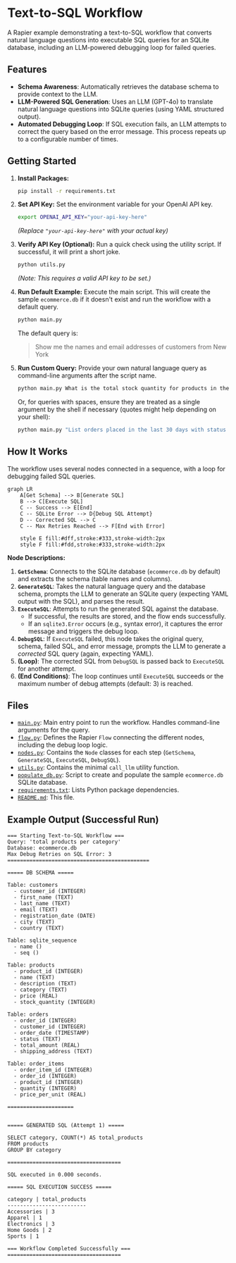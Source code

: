 # Text-to-SQL Workflow

A Rapier example demonstrating a text-to-SQL workflow that converts natural language questions into executable SQL queries for an SQLite database, including an LLM-powered debugging loop for failed queries.

## Features

-   **Schema Awareness**: Automatically retrieves the database schema to provide context to the LLM.
-   **LLM-Powered SQL Generation**: Uses an LLM (GPT-4o) to translate natural language questions into SQLite queries (using YAML structured output).
-   **Automated Debugging Loop**: If SQL execution fails, an LLM attempts to correct the query based on the error message. This process repeats up to a configurable number of times.
## Getting Started

1.  **Install Packages:**
    ```bash
    pip install -r requirements.txt
    ```

2.  **Set API Key:**
    Set the environment variable for your OpenAI API key.
    ```bash
    export OPENAI_API_KEY="your-api-key-here"
    ```
    *(Replace `"your-api-key-here"` with your actual key)*

3.  **Verify API Key (Optional):**
    Run a quick check using the utility script. If successful, it will print a short joke.
    ```bash
    python utils.py
    ```
    *(Note: This requires a valid API key to be set.)*

4.  **Run Default Example:**
    Execute the main script. This will create the sample `ecommerce.db` if it doesn't exist and run the workflow with a default query.
    ```bash
    python main.py
    ```
    The default query is:
    > Show me the names and email addresses of customers from New York

5.  **Run Custom Query:**
    Provide your own natural language query as command-line arguments after the script name.
    ```bash
    python main.py What is the total stock quantity for products in the 'Accessories' category?
    ```
    Or, for queries with spaces, ensure they are treated as a single argument by the shell if necessary (quotes might help depending on your shell):
    ```bash
    python main.py "List orders placed in the last 30 days with status 'shipped'"
    ```

## How It Works

The workflow uses several nodes connected in a sequence, with a loop for debugging failed SQL queries.

```mermaid
graph LR
    A[Get Schema] --> B[Generate SQL]
    B --> C[Execute SQL]
    C -- Success --> E[End]
    C -- SQLite Error --> D{Debug SQL Attempt}
    D -- Corrected SQL --> C
    C -- Max Retries Reached --> F[End with Error]

    style E fill:#dff,stroke:#333,stroke-width:2px
    style F fill:#fdd,stroke:#333,stroke-width:2px

```

**Node Descriptions:**

1.  **`GetSchema`**: Connects to the SQLite database (`ecommerce.db` by default) and extracts the schema (table names and columns).
2.  **`GenerateSQL`**: Takes the natural language query and the database schema, prompts the LLM to generate an SQLite query (expecting YAML output with the SQL), and parses the result.
3.  **`ExecuteSQL`**: Attempts to run the generated SQL against the database.
    *   If successful, the results are stored, and the flow ends successfully.
    *   If an `sqlite3.Error` occurs (e.g., syntax error), it captures the error message and triggers the debug loop.
4.  **`DebugSQL`**: If `ExecuteSQL` failed, this node takes the original query, schema, failed SQL, and error message, prompts the LLM to generate a *corrected* SQL query (again, expecting YAML).
5.  **(Loop)**: The corrected SQL from `DebugSQL` is passed back to `ExecuteSQL` for another attempt.
6.  **(End Conditions)**: The loop continues until `ExecuteSQL` succeeds or the maximum number of debug attempts (default: 3) is reached.

## Files

-   [`main.py`](./main.py): Main entry point to run the workflow. Handles command-line arguments for the query.
-   [`flow.py`](./flow.py): Defines the Rapier `Flow` connecting the different nodes, including the debug loop logic.
-   [`nodes.py`](./nodes.py): Contains the `Node` classes for each step (`GetSchema`, `GenerateSQL`, `ExecuteSQL`, `DebugSQL`).
-   [`utils.py`](./utils.py): Contains the minimal `call_llm` utility function.
-   [`populate_db.py`](./populate_db.py): Script to create and populate the sample `ecommerce.db` SQLite database.
-   [`requirements.txt`](./requirements.txt): Lists Python package dependencies.
-   [`README.md`](./README.md): This file.

## Example Output (Successful Run)

```
=== Starting Text-to-SQL Workflow ===
Query: 'total products per category'
Database: ecommerce.db
Max Debug Retries on SQL Error: 3
=============================================

===== DB SCHEMA =====

Table: customers
  - customer_id (INTEGER)
  - first_name (TEXT)
  - last_name (TEXT)
  - email (TEXT)
  - registration_date (DATE)
  - city (TEXT)
  - country (TEXT)

Table: sqlite_sequence
  - name ()
  - seq ()

Table: products
  - product_id (INTEGER)
  - name (TEXT)
  - description (TEXT)
  - category (TEXT)
  - price (REAL)
  - stock_quantity (INTEGER)

Table: orders
  - order_id (INTEGER)
  - customer_id (INTEGER)
  - order_date (TIMESTAMP)
  - status (TEXT)
  - total_amount (REAL)
  - shipping_address (TEXT)

Table: order_items
  - order_item_id (INTEGER)
  - order_id (INTEGER)
  - product_id (INTEGER)
  - quantity (INTEGER)
  - price_per_unit (REAL)

=====================


===== GENERATED SQL (Attempt 1) =====

SELECT category, COUNT(*) AS total_products
FROM products
GROUP BY category

====================================

SQL executed in 0.000 seconds.

===== SQL EXECUTION SUCCESS =====

category | total_products
-------------------------
Accessories | 3
Apparel | 1
Electronics | 3
Home Goods | 2
Sports | 1

=== Workflow Completed Successfully ===
====================================
```
